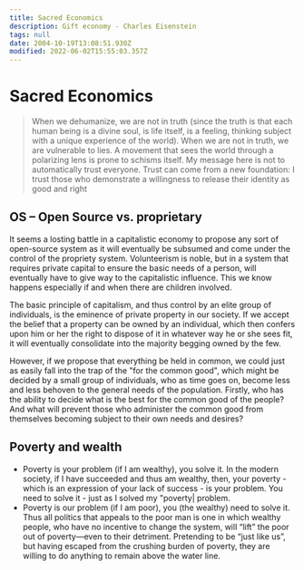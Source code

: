 ```yaml
---
title: Sacred Economics
description: Gift economy - Charles Eisenstein
tags: null
date: 2004-10-19T13:08:51.930Z
modified: 2022-06-02T15:55:03.357Z
---
```


# Sacred Economics

> When we dehumanize, we are not in truth (since the truth is that each human being is a divine soul, is life itself, is a feeling, thinking subject with a unique experience of the world). When we are not in truth, we are vulnerable to lies.
> A movement that sees the world through a polarizing lens is prone to schisms itself.
> My message here is not to automatically trust everyone. Trust can come from a new foundation: I trust those who demonstrate a willingness to release their identity as good and right

## OS – Open Source vs. proprietary

It seems a losting battle in a capitalistic economy to propose any sort of open-source system as it will eventually be subsumed and come under the control of the propriety system. Volunteerism is noble, but in a system that requires private capital to ensure the basic needs of a person, will eventually have to give way to the capitalistic influence. This we know happens especially if and when there are children involved.

The basic principle of capitalism, and thus control by an elite group of individuals, is the eminence of private property in our society. If we accept the belief that a property can be owned by an individual, which then confers upon him or her the right to dispose of it in whatever way he or she sees fit, it will eventually consolidate into the majority begging owned by the few.

However, if we propose that everything be held in common, we could just as easily fall into the trap of the "for the common good", which might be decided by a small group of individuals, who as time goes on, become less and less behoven to the general needs of the population. Firstly, who has the ability to decide what is the best for the common good of the people? And what will prevent those who administer the common good from themselves becoming subject to their own needs and desires?

## Poverty and wealth

- Poverty is your problem (if I am wealthy), you solve it.
  In the modern society, if I have succeeded and thus am wealthy, then, your poverty - which is an expression of your lack of success - is your problem. You need to solve it - just as I solved my "poverty| problem.
- Poverty is our problem (if I am poor), you (the wealthy) need to solve it.
  Thus all politics that appeals to the poor man is one in which wealthy people, who have no incentive to change the system, will “lift” the poor out of poverty—even to their detriment. Pretending to be “just like us”, but having escaped from the crushing burden of poverty, they are willing to do anything to remain above the water line.
